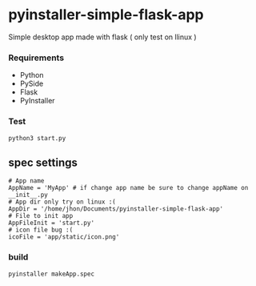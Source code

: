 # pyinstaller-simple-flask-app

Simple desktop app made with flask ( only test on llinux )


### Requirements

- Python
- PySide
- Flask
- PyInstaller


### Test

    python3 start.py

## spec settings

    # App name
    AppName = 'MyApp' # if change app name be sure to change appName on __init__.py
    # App dir only try on linux :(
    AppDir = '/home/jhon/Documents/pyinstaller-simple-flask-app'
    # File to init app
    AppFileInit = 'start.py'
    # icon file bug :(
    icoFile = 'app/static/icon.png'

### build
    pyinstaller makeApp.spec


